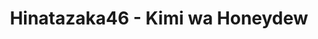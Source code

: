 ---
layout: videojs
title: Hinatazaka46 - Kimi wa Honeydew
description: >+
    Director: Asuya Hamada
    
    Choreographer: CRE8BOY
    
    Planner: Keita Togawa (CHOCOLATE)
    
    Producer: Hiroto Hashimoto (AOI Pro.)
    
    Production: AOI Pro.

    Lyrics: Yasushi Akimoto
    
    Music & Arrangement: Yoichiro Nomura

    Translation by @sasori39883522
id: bRUOmjBPKA5O
lang: en
plink: https://hinatacampaign.github.io/kimi-wa-honeydew.html
subtitles: 日向坂46君はハニーデュー.en.vtt
video_url: https://youtu.be/wRzPuptA6yw
thumbnail: https://i.ytimg.com/vi/wRzPuptA6yw/maxresdefault.jpg
upload_date: 2024-03-27
---